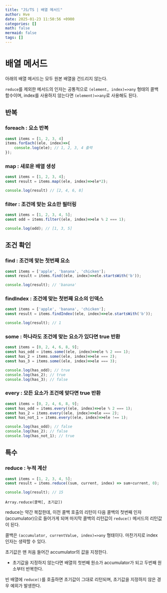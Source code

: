 ```yaml
---
title: "JS/TS | 배열 메서드"
author: Hve
date: 2025-01-23 11:50:56 +0900
categories: []
math: false
mermaid: false
tags: []
---
```


# 배열 메서드

아래의 배열 메서드는 모두 원본 배열을 건드리지 않는다.

`reduce`를 제외한 메서드의 인자는 공통적으로 `(element, index)=>any` 형태의 콜백 함수이며, index를 사용하지 않는다면 `(element)=>any`로 사용해도 된다.

## 반복

### foreach : 요소 반복

```js
const items = [1, 2, 3, 4]
items.forEach((ele, index)=>{
    console.log(ele); // 1, 2, 3, 4 출력
});
```

### map : 새로운 배열 생성

```js
const items = [1, 2, 3, 4];
const result = items.map((ele, index)=>ele*2);

console.log(result) // [2, 4, 6, 8]
```

### filter : 조건에 맞는 요소만 필터링

```js
const items = [1, 2, 3, 4, 5];
const odd = items.filter((ele, index)=>ele % 2 === 1);

console.log(odd); // [1, 3, 5]
```

## 조건 확인

### find : 조건에 맞는 첫번째 요소

```js
const items = ['apple', 'banana', 'chicken'];
const result = items.find((ele, index)=>ele.startsWith('b'));

console.log(result); // 'banana'
```

### findIndex : 조건에 맞는 첫번째 요소의 인덱스

```js
const items = ['apple', 'banana', 'chicken'];
const result = items.findIndex((ele, index)=>ele.startsWith('b'));

console.log(result); // 1
```

### some : 하나라도 조건에 맞는 요소가 있다면 true 반환

```js
const items = [0, 2, 4, 6, 8, 9];
const has_odd = items.some((ele, index)=>ele % 2 === 1);
const has_2 = items.some((ele, index)=>ele === 2);
const has_3 = items.some((ele, index)=>ele === 3);

console.log(has_odd); // true
console.log(has_2); // true
console.log(has_3); // false
```

### every : 모든 요소가 조건에 맞다면 true 반환

```js
const items = [0, 2, 4, 6, 8, 9];
const has_odd = items.every((ele, index)=>ele % 2 === 1);
const has_2 = items.every((ele, index)=>ele === 2);
const has_not_1 = items.every((ele, index)=>ele !== 1);

console.log(has_odd); // false
console.log(has_2); // false
console.log(has_not_1); // true
```

## 특수

### reduce : 누적 계산

```js
const items = [1, 2, 3, 4, 5];
const result = items.reduce((sum, current, index) => sum+current, 0);

console.log(result); // 15
```

`Array.reduce(콜백[, 초기값])`

reduce는 약간 복잡한데, 이전 콜백 호출의 리턴이 다음 콜백의 첫번째 인자(accumulator)으로 들어가게 되며 마지막 콜백의 리턴값이 `reduce()` 메서드의 리턴값이 된다.

콜백은 `(accumulator, currentValue, index)=>any` 형태이다. 마찬가지로 index 인자는 생략할 수 있다.

초기값은 맨 처음 들어간 accumulator의 값을 지정한다.
- 초기값을 지정하지 않는다면 배열의 첫번째 원소가 accumulator가 되고 두번째 원소부터 반복한다.

빈 배열에 `reduce()`를 호출하면 초기값이 그대로 리턴되며, 초기값을 지정하지 않은 경우 예외가 발생한다.
